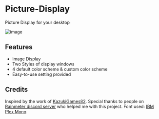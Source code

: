 # Picture-Display
Picture Display for your desktop

![image]()

## Features
- Image Display
- Two Styles of display windows
- 4 default color scheme & custom color scheme
- Easy-to-use setting provided

## Credits
Inspired by the work of [KazukiGames82](https://github.com/KazukiGames82).
Special thanks to people on [Rainmeter discord server](https://discord.gg/rainmeter) who helped me with this project.
Font used: [IBM Plex Mono](https://fonts.google.com/specimen/IBM+Plex+Mono)
